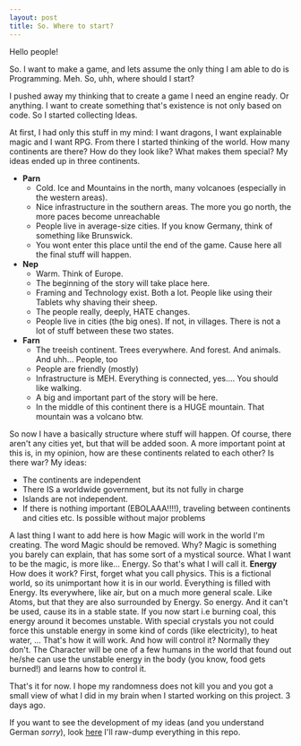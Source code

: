 ```yaml
---
layout: post
title: So. Where to start?
---
```


Hello people!

So. I want to make a game, and lets assume the only thing I am able to do is Programming. Meh. So, uhh, where should I start?

I pushed away my thinking that to create a game I need an engine ready. Or anything. I want to create something that's existence is not only based on code.
So I started collecting Ideas. 

At first, I had only this stuff in my mind: I want dragons, I want explainable magic and I want RPG.
From there I started thinking of the world. How many continents are there? How do they look like? What makes them special?
My ideas ended up in three continents.
* **Parn**
    * Cold. Ice and Mountains in the north, many volcanoes (especially in the western areas). 
    * Nice infrastructure in the southern areas. The more you go north, the more paces become unreachable
    * People live in average-size cities. If you know Germany, think of something like Brunswick.
    * You wont enter this place until the end of the game. Cause here all the final stuff will happen.
* **Nep**
    * Warm. Think of Europe.
    * The beginning of the story will take place here.
    * Framing and Technology exist. Both a lot. People like using their Tablets why shaving their sheep.
    * The people really, deeply, HATE changes.
    * People live in cities (the big ones). If not, in villages. There is not a lot of stuff between these two states.
* **Farn**
    * The treeish continent. Trees everywhere. And forest. And animals. And uhh... People, too
    * People are friendly (mostly)
    * Infrastructure is MEH. Everything is connected, yes.... You should like walking.
    * A big and important part of the story will be here.
    * In the middle of this continent there is a HUGE mountain. That mountain was a volcano btw.

So now I have a basically structure where stuff will happen. Of course, there aren't any cities yet, but that will be added soon. 
A more important point at this is, in my opinion, how are these continents related to each other? Is there war? My ideas:
* The continents are independent
* There IS a worldwide government, but its not fully in charge
* Islands are not independent. 
* If there is nothing important (EBOLAAA!!!!), traveling between continents and cities etc. Is possible without major problems

A last thing I want to add here is how Magic will work in the world I'm creating. 
The word Magic should be removed. Why? Magic is something you barely can explain, that has some sort of a mystical source. What I want to be the magic, is more like... Energy. So that's what I will call it. **Energy**
How does it work? First, forget what you call physics. This is a fictional world, so its unimportant how it is in our world.
Everything is filled with Energy. Its everywhere, like air, but on a much more general scale. Like Atoms, but that they are also surrounded by Energy. So energy. And it can't be used, cause its in a stable state.
If you now start i.e burning coal, this energy around it becomes unstable. With special crystals you not could force this unstable energy in some kind of cords (like electricity), to heat water, ...
That's how it will work. And how will control it? Normally they don't. 
The Character will be one of a few humans in the world that found out he/she can use the unstable energy in the body (you know, food gets burned!) and learns how to control it.

That's it for now. I hope my randomness does not kill you and you got a small view of what I did in my brain when I started working on this project. 3 days ago. 

If you want to see the development of my ideas (and you understand German *sorry*), look [here](HTTPS://github.com/DregginGames/Ideas)
I'll raw-dump everything in this repo.

